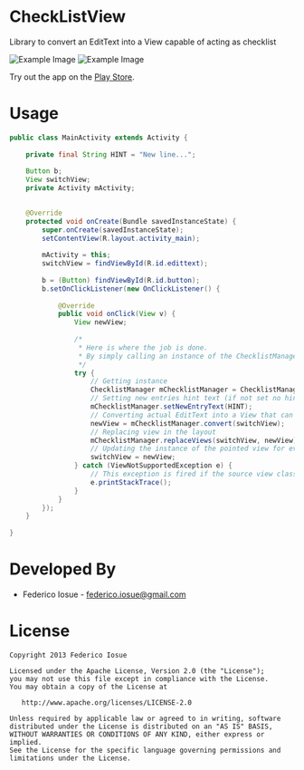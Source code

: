 CheckListView
=============

Library to convert an EditText into a View capable of acting as checklist

![Example Image][2] ![Example Image][3]

Try out the app on the [Play Store][1].


Usage
============

```java
public class MainActivity extends Activity {
	
	private final String HINT = "New line...";
	
	Button b;
	View switchView;
	private Activity mActivity;
	

	@Override
	protected void onCreate(Bundle savedInstanceState) {
		super.onCreate(savedInstanceState);
		setContentView(R.layout.activity_main);
		
		mActivity = this;
		switchView = findViewById(R.id.edittext);
		
		b = (Button) findViewById(R.id.button);
		b.setOnClickListener(new OnClickListener() {
			
			@Override
			public void onClick(View v) {
				View newView;
				
				/*
				 * Here is where the job is done.
				 * By simply calling an instance of the ChecklistManager we can call its methods.	 
				 */
				try {
					// Getting instance
					ChecklistManager mChecklistManager = ChecklistManager.getInstance(mActivity);
					// Setting new entries hint text (if not set no hint will be used)
					mChecklistManager.setNewEntryText(HINT);
					// Converting actual EditText into a View that can replace the source or viceversa
					newView = mChecklistManager.convert(switchView);
					// Replacing view in the layout
					mChecklistManager.replaceViews(switchView, newView);
					// Updating the instance of the pointed view for eventual reverse conversion
					switchView = newView;
				} catch (ViewNotSupportedException e) {
					// This exception is fired if the source view class is not supported
					e.printStackTrace();
				}
			}
		});		
	}
	
}
```

Developed By
============

* Federico Iosue - <federico.iosue@gmail.com>


License
=======

    Copyright 2013 Federico Iosue

    Licensed under the Apache License, Version 2.0 (the "License");
    you may not use this file except in compliance with the License.
    You may obtain a copy of the License at

       http://www.apache.org/licenses/LICENSE-2.0

    Unless required by applicable law or agreed to in writing, software
    distributed under the License is distributed on an "AS IS" BASIS,
    WITHOUT WARRANTIES OR CONDITIONS OF ANY KIND, either express or implied.
    See the License for the specific language governing permissions and
    limitations under the License.
    
    
    
    
    
[1]: https://play.google.com/store/apps/details?id=it.feio.android.checklistview.demo
[2]: https://lh3.ggpht.com/4U9RpKIKaBEgxUy_74SjlaZpIf54xsEioBdzdMINGOBd4SSPSk6ojsN5DNftP3J9m8s=h350-rw
[3]: https://lh3.ggpht.com/71HWWuT7Ecf4RU4bX1hrQ9MVtKGpfSrt3r26z9B2MjWnd6Q7yVB1vXUj5eUgU-NNbPw=h350-rw   
